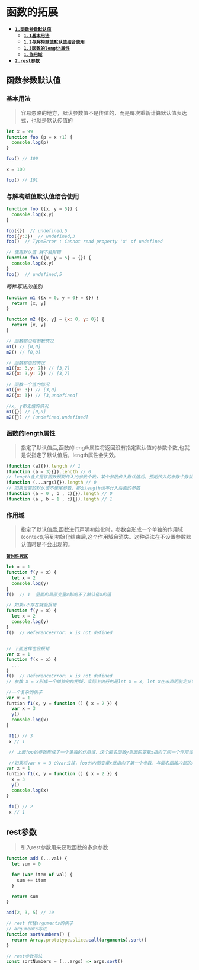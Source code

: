 # 函数的拓展

- [**`1.函数参数默认值`**](#函数参数默认值)
  - [**`1.1基本用法`**](#基本用法)
  - [**`1.2与解构赋值默认值结合使用`**](#与解构赋值默认值结合使用)
  - [**`1.3函数的length属性`**](#函数的length属性)
  - [**`1.作用域`**](#作用域)
- [**`2.rest参数`**](#rest参数)
  
    

## 函数参数默认值

### 基本用法
> 容易忽略的地方，默认参数值不是传值的，而是每次重新计算默认值表达式，也就是默认传值的

```javascript
let x = 99
function foo (p = x +1) {
  console.log(p)
}

foo() // 100

x = 100

foo() // 101
```


### 与解构赋值默认值结合使用
```javascript
function foo ({x, y = 5}) {
  console.log(x,y)
}

foo({})  // undefined,5
foo({y:3})  // undefined,3
foo()  // TypeError : Cannot read property 'x' of undefined

// 使用默认值 就不会报错
function foo ({x, y = 5} = {}) {
  console.log(x,y)
}
foo()  // undefined,5
```

*两种写法的差别*
```javascript
function m1 ({x = 0, y = 0} = {}) {
  return [x, y]
}

function m2 ({x, y} = {x: 0, y: 0}) {
  return [x, y]
}

// 函数都没有参数情况
m1() // [0,0]
m2() // [0,0]

// 函数都值的情况
m1({x: 3,y: 7}) // [3,7]
m2({x: 3,y: 7}) // [3,7]

// 函数一个值的情况
m1({x: 3}) // [3,0]
m2({x: 3}) // [3,undefined]

//x, y都无值的情况
m1({}) // [0,0]
m2({}) // [undefined,undefined]
```

### 函数的length属性
> 指定了默认值后,函数的length属性将返回没有指定默认值的参数个数,也就是说指定了默认值后，length属性会失效。

```javascript
(function (a){}).length // 1
(function (a = 3){}).length // 0
// length含义是该函数预期传入的参数个数，某个参数传入默认值后，预期传入的参数个数就不包含这个参数了，同理rest参数也不计入。
(function (...args){}).length // 0
// 如果设置的默认值不是尾参数，那么length也不计入后面的参数
(function (a = 0 , b , c){}).length // 0
(function (a , b = 1 , c){}).length // 1
```


### 作用域
> 指定了默认值后,函数进行声明初始化时，参数会形成一个单独的作用域(context),等到初始化结束后,这个作用域会消失。这种语法在不设置参数默认值时是不会出现的。

[**`暂时性死区`**](https://github.com/chenxuan0000/learning-records/blob/master/ES6/section1/Readme.md#%E6%9A%82%E6%97%B6%E6%80%A7%E6%AD%BB%E5%8C%BA)


```javascript
let x = 1
function f(y = x) {
  let x = 2
  console.log(y)
}
f()  // 1  里面的局部变量x影响不了默认值x的值

// 如果x不存在就会报错
function f(y = x) {
  let x = 2
  console.log(y)
}
f()  // ReferenceError: x is not defined


// 下面这样也会报错
var x = 1
function f(x = x) {
  ...
}
f()  // ReferenceError: x is not defined
// 参数 x = x形成一个单独的作用域，实际上执行的是let x = x, let x在未声明前定义导致了暂时性死区

//一个复杂的例子
var x = 1
funtion f1(x, y = function () { x = 2 }) {
  var x = 3
  y()
  console.log(x)
}

 f1() // 3
 x // 1

 // 上面foo的参数形成了一个单独的作用域，这个匿名函数y里面的变量x指向了同一个作用域的第一个参数x，函数foo里面声明了内部变量x与第一个参数x由于不少同一个作用域，所以不少同一个变量

 //如果将var x = 3 的var去掉，foo的内部变量x就指向了第一个参数，与匿名函数内部的x是一致的被覆盖成了2，外层的全局变量不受影响
var x = 1
funtion f1(x, y = function () { x = 2 }) {
  x = 3
  y()
  console.log(x)
}

 f1() // 2
 x // 1
```

## rest参数
> 引入rest参数用来获取函数的多余参数
```javascript
function add (...val) {
  let sum = 0

  for (var item of val) {
    sum += item
  }

  return sum
}

add(2, 3, 5) // 10

// rest 代替arguments的例子
// arguments写法
function sortNumbers() {
  return Array.prototype.slice.call(arguments).sort()
}

// rest参数写法
const sortNumbers = (...args) => args.sort()
``` 